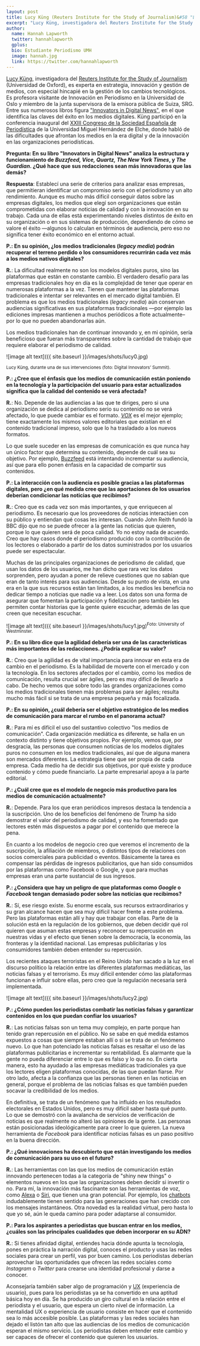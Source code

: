 ```yaml
---
layout: post
title: Lucy Küng (Reuters Institute for the Study of Journalism)&#58 "La agilidad es de vital importancia para innovar en esta era de cambio en el periodismo"
excerpt: "Lucy Küng, investigadora del Reuters Institute for the Study of Journalism (Universidad de Oxford), es experta en estrategia, innovación y gestión de medios, con especial hincapié en la gestión de los cambios tecnológicos. Es profesora visitante de Innovación en Periodismo en la Universidad de Oslo y miembro de la junta supervisora de la emisora pública de Suiza, SRG. Entre sus numerosos libros figura Innovators in Digital News, en el que identifica las claves del éxito en los medios digitales. Küng participó en la conferencia inaugural del XXIII Congreso de la Sociedad Española de Periodística de la Universidad Miguel Hernández de Elche, donde habló de las dificultades que afrontan los medios en la era digital y de la innovación en las organizaciones periodísticas."
author:
  name: Hannah Lapworth
  twitter: hannahlapworth
  gplus:  
  bio: Estudiante Periodismo UMH
  image: hannah.jpg
  link: https://twitter.com/hannahlapworth
---
```

[Lucy Küng](http://www.lucykung.com/), investigadora del [Reuters Institute for the Study of Journalism](http://reutersinstitute.politics.ox.ac.uk/) (Universidad de Oxford), es experta en estrategia, innovación y gestión de medios, con especial hincapié en la gestión de los cambios tecnológicos. Es profesora visitante de Innovación en Periodismo en la Universidad de Oslo y miembro de la junta supervisora de la emisora pública de Suiza, SRG. Entre sus numerosos libros figura ["Innovators in Digital News"](http://reutersinstitute.politics.ox.ac.uk/publication/innovators-digital-news), en el que identifica las claves del éxito en los medios digitales. Küng participó en la conferencia inaugural del [XXIII Congreso de la Sociedad Española de Periodística](http://sep2017.umh.es/) de la Universidad Miguel Hernández de Elche, donde habló de las dificultades que afrontan los medios en la era digital y de la innovación en las organizaciones periodísticas.  

**Pregunta: En su libro "Innovators in Digital News" analiza la estructura y funcionamiento de _Buzzfeed, Vice, Quartz, The New York Times_, y _The Guardian_. ¿Qué hace que sus redacciones sean más innovadoras que las demás?**

**Respuesta**: Establecí una serie de criterios para analizar esas empresas, que permitieran identificar un compromiso serio con el periodismo y un alto rendimiento. Aunque es mucho más difícil conseguir datos sobre las empresas digitales, los medios que elegí son organizaciones que están comprometidas con elaborar noticias de calidad y con la innovación en su trabajo. Cada una de ellas está experimentando niveles distintos de éxito en su organización o en sus sistemas de producción, dependiendo de cómo se valore el éxito —algunos lo calculan en términos de audiencia, pero eso no significa tener éxito económico en el entorno actual.

**P.: En su opinión, ¿los medios tradicionales (_legacy media_) podrán recuperar el terreno perdido o los consumidores recurrirán cada vez más a los medios nativos digitales?**

**R.**: La dificultad realmente no son los modelos digitales puros, sino las plataformas que están en constante cambio. El verdadero desafío para las empresas tradicionales hoy en día es la complejidad de tener que operar en numerosas plataformas a la vez. Tienen que mantener las plataformas tradicionales e intentar ser relevantes en el mercado digital también. El problema es que los medios tradicionales (*legacy media*) aún conservan audiencias significativas en sus plataformas tradicionales —por ejemplo las ediciones impresas mantienen a muchos periódicos a flote actualmente– por lo que no pueden abandonarlas aún. 

Los medios tradicionales han de continuar innovando y, en mi opinión, sería beneficioso que fueran más transparentes sobre la cantidad de trabajo que requiere elaborar el periodismo de calidad.  

![image alt text]({{ site.baseurl }}/images/shots/lucy0.jpg)

<sup>Lucy Küng, durante una de sus intervenciones (foto: Digital Innovators’ Summit).

**P.: ¿Cree que el énfasis que los medios de comunicación están poniendo en la tecnología y la participación del usuario para estar actualizados significa que la calidad del contenido se verá afectada?**

**R.**: No. Depende de las audiencias a las que te diriges, pero si una organización se dedica al periodismo serio su contenido no se verá afectado, lo que puede cambiar es el formato. *[VOX](https://www.vox.com/)* es el mejor ejemplo; tiene exactamente los mismos valores editoriales que existían en el contenido tradicional impreso, solo que lo ha trasladado a los nuevos formatos. 

Lo que suele suceder en las empresas de comunicación es que nunca hay un único factor que determina su contenido, depende de cuál sea su objetivo. Por ejemplo, [Buzzfeed](https://www.buzzfeed.com/?country=es-es) está intentando incrementar su audiencia, así que para ello ponen énfasis en la capacidad de compartir sus contenidos. 

**P.: La interacción con la audiencia es posible gracias a las plataformas digitales, pero ¿en qué medida cree que las aportaciones de los usuarios deberían condicionar las noticias que recibimos?**

**R.**: Creo que es cada vez son más importantes, y que enriquecen al periodismo. Es necesario que los proveedores de noticias interactúen con su público y entiendan qué cosas les interesan. Cuando John Reith fundó la BBC dijo que no se puede ofrecer a la gente las noticias que quieren, porque lo que quieren será de poca calidad. Yo no estoy nada de acuerdo. Creo que hay casos donde el periodismo producido con la contribución de los lectores o elaborado a partir de los datos suministrados por los usuarios puede ser espectacular.  

Muchas de las principales organizaciones de periodismo de calidad, que usan los datos de los usuarios, me han dicho que rara vez los datos sorprenden, pero ayudan a poner de relieve cuestiones que no sabían que eran de tanto interés para sus audiencias. Desde su punto de vista, en una era en la que sus recursos están tan limitados, a los medios les beneficia no dedicar tiempo a noticias que nadie va a leer. Los datos son una forma de asegurar que fomentan la participación y fidelización pero también les permiten contar historias que la gente quiere escuchar, además de las que creen que necesitan escuchar.

![image alt text]({{ site.baseurl }}/images/shots/lucy1.jpg)<sup>Foto: University of Westminster.

**P.: En su libro dice que la agilidad debería ser una de las características más importantes de las redacciones. ¿Podría explicar su valor?**

**R.**: Creo que la agilidad es de vital importancia para innovar en esta era de cambio en el periodismo. Es la habilidad de moverte con el mercado y con la tecnología. En los sectores afectados por el cambio, como los medios de comunicación, resulta crucial ser ágiles, pero es muy difícil de llevarlo a cabo. De hecho vemos que sobre todo las grandes organizaciones como los medios tradicionales tienen más problemas para ser ágiles; resulta mucho más fácil si se trata de una empresa pequeña y más focalizada. 

**P.: En su opinión, ¿cuál debería ser el objetivo estratégico de los medios de comunicación para marcar el rumbo en el panorama actual?**

**R.**: Para mí es difícil el uso del sustantivo colectivo "los medios de comunicación". Cada organización mediática es diferente, se halla en un contexto distinto y tiene objetivos propios. Por ejemplo, vemos que, por desgracia, las personas que consumen noticias de los modelos digitales puros no consumen en los medios tradicionales, así que de alguna manera son mercados diferentes. La estrategia tiene que ser propia de cada empresa. Cada medio ha de decidir sus objetivos, por qué existe y produce contenido y cómo puede financiarlo. La parte empresarial apoya a la parte editorial. 

**P.: ¿Cuál cree que es el modelo de negocio más productivo para los medios de comunicación actualmente?**

**R.**: Depende. Para los que eran periódicos impresos destaca la tendencia a la suscripción. Uno de los beneficios del fenómeno de Trump ha sido demostrar el valor del periodismo de calidad, y eso ha fomentado que lectores estén más dispuestos a pagar por el contenido que merece la pena.

En cuanto a los modelos de negocio creo que veremos el incremento de la suscripción, la afiliación de miembros, o distintos tipos de relaciones con socios comerciales para publicidad o eventos. Básicamente la tarea es compensar las pérdidas de ingresos publicitarios, que han sido consumidos por las plataformas como Facebook o Google, y que para muchas empresas eran una parte sustancial de sus ingresos.

**P.: ¿Considera que hay un peligro de que plataformas como _Google_ o _Facebook_ tengan demasiado poder sobre las noticias que recibimos?**

**R.**: Sí, ese riesgo existe. Su enorme escala, sus recursos extraordinarios y su gran alcance hacen que sea muy difícil hacer frente a este problema. Pero las plataformas están allí y hay que trabajar con ellas. Parte de la solución está en la regulación de los gobiernos, que deben decidir qué rol quieren que asuman estas empresas y reconocer su repercusión en nuestras vidas y el efecto que tienen sobre la democracia, la economía, las fronteras y la identidad nacional. Las empresas publicitarias y los consumidores también deben entender su repercusión.  

Los recientes ataques terroristas en el Reino Unido han sacado a la luz en el discurso político la relación entre las diferentes plataformas mediáticas, las noticias falsas y el terrorismo. Es muy difícil entender cómo las plataformas funcionan e influir sobre ellas, pero creo que la regulación necesaria será implementada.

![image alt text]({{ site.baseurl }}/images/shots/lucy2.jpg)

**P.: ¿Cómo pueden los periodistas combatir las noticias falsas y garantizar contenidos en los que puedan confiar los usuarios?**

**R.**: Las noticias falsas son un tema muy complejo, en parte porque han tenido gran repercusión en el público. No se sabe en qué medida estamos expuestos a cosas que siempre estaban allí o si se trata de un fenómeno nuevo. Lo que han potenciado las noticias falsas es resaltar el uso de las plataformas publicitarias e incrementar su rentabilidad. Es alarmante que la gente no pueda diferenciar entre lo que es falso y lo que no. En cierta manera, esto ha ayudado a las empresas mediáticas tradicionales ya que los lectores eligen plataformas conocidas, de las que puedan fiarse. Por otro lado, afecta a la confianza que las personas tienen en las noticias en general, porque el problema de las noticias falsas es que también pueden socavar la credibilidad de los medios. 

En definitiva, se trata de un fenómeno que ha influido en los resultados electorales en Estados Unidos, pero es muy difícil saber hasta qué punto. Lo que se demostró con la avalancha de servicios de verificación de noticias es que realmente no alteró las opiniones de la gente. Las personas están posicionadas ideológicamente para creer lo que quieren. La nueva herramienta de *Facebook* para identificar noticias falsas es un paso positivo en la buena dirección. 

**P.: ¿Qué innovaciones ha descubierto que están investigando los medios de comunicación para su uso en el futuro?**

**R.**: Las herramientas con las que los medios de comunicación están innovando pertenecen todas a la categoría de "shiny new things" o elementos nuevos en los que las organizaciones deben decidir si invertir o no. Para mí, la innovación más fascinante son las herramientas de voz, como [Alexa](http://omicrono.elespanol.com/2015/08/ya-puedes-utilizar-alexa-en-tus-proyectos-la-tecnologia-de-voz-del-amazon-echo/) o [Siri](http://www.eleconomista.es/tecnologia/noticias/8400999/06/17/Alexa-y-Siri-las-asistentes-menos-inteligentes-pero-con-mas-sentido-del-humor.html), que tienen una gran potencial. Por ejemplo, los [chatbots](http://www.bbc.com/mundo/noticias/2016/04/160412_tecnologia_chatbot_conversacion_con_bot_ap)[ ](http://www.bbc.com/mundo/noticias/2016/04/160412_tecnologia_chatbot_conversacion_con_bot_ap)indudablemente tienen sentido para las generaciones que han crecido con los mensajes instantáneos. Otra novedad es la realidad virtual, pero hasta lo que yo sé, aún le queda camino para poder adaptarse al consumidor. 

**P.: Para los aspirantes a periodistas que buscan entrar en los medios, ¿cuáles son las principales cualidades que deben incorporar en su ADN?**

**R.**: Si tienes afinidad digital, entiendes hacia dónde apunta la tecnología, pones en práctica la narración digital, conoces el producto y usas las redes sociales para crear un perfil, vas por buen camino. Los periodistas deberían aprovechar las oportunidades que ofrecen las redes sociales como *Instagram* o *Twitter* para crearse una identidad profesional y darse a conocer. 

Aconsejaría también saber algo de programación y [UX](http://www.lavanguardia.com/economia/20160720/403332642560/experiencia-usuario-secreto-exito-mundo-digital.html) (experiencia de usuario), pues para los periodistas ya se ha convertido en una aptitud básica hoy en día. Se ha producido un giro cultural en la relación entre el periodista y el usuario, que espera un cierto nivel de información. La mentalidad UX o experiencia de usuario consiste en hacer que el contenido sea lo más accesible posible. Las plataformas y las redes sociales han dejado el listón tan alto que las audiencias de los medios de comunicación esperan el mismo servicio. Los periodistas deben entender este cambio y ser capaces de ofrecer el contenido que quieren los usuarios.